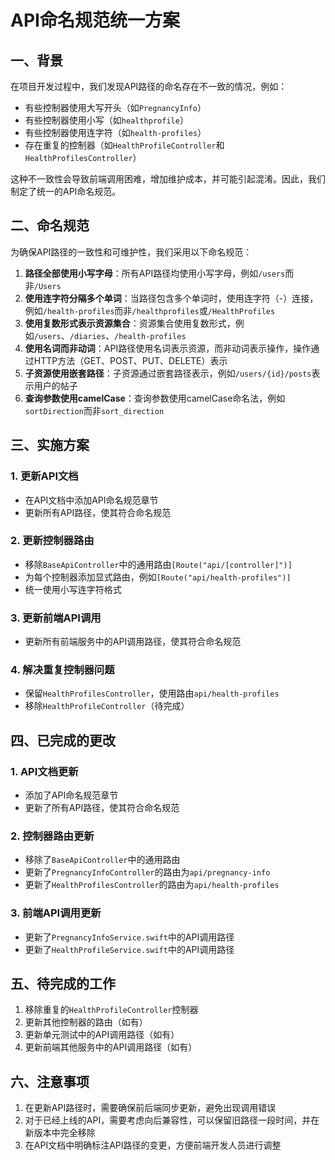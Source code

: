 
# API命名规范统一方案

## 一、背景

在项目开发过程中，我们发现API路径的命名存在不一致的情况，例如：

- 有些控制器使用大写开头（如`PregnancyInfo`）
- 有些控制器使用小写（如`healthprofile`）
- 有些控制器使用连字符（如`health-profiles`）
- 存在重复的控制器（如`HealthProfileController`和`HealthProfilesController`）

这种不一致性会导致前端调用困难，增加维护成本，并可能引起混淆。因此，我们制定了统一的API命名规范。

## 二、命名规范

为确保API路径的一致性和可维护性，我们采用以下命名规范：

1. **路径全部使用小写字母**：所有API路径均使用小写字母，例如`/users`而非`/Users`
2. **使用连字符分隔多个单词**：当路径包含多个单词时，使用连字符（-）连接，例如`/health-profiles`而非`/healthprofiles`或`/HealthProfiles`
3. **使用复数形式表示资源集合**：资源集合使用复数形式，例如`/users`、`/diaries`、`/health-profiles`
4. **使用名词而非动词**：API路径使用名词表示资源，而非动词表示操作，操作通过HTTP方法（GET、POST、PUT、DELETE）表示
5. **子资源使用嵌套路径**：子资源通过嵌套路径表示，例如`/users/{id}/posts`表示用户的帖子
6. **查询参数使用camelCase**：查询参数使用camelCase命名法，例如`sortDirection`而非`sort_direction`

## 三、实施方案

### 1. 更新API文档

- 在API文档中添加API命名规范章节
- 更新所有API路径，使其符合命名规范

### 2. 更新控制器路由

- 移除`BaseApiController`中的通用路由`[Route("api/[controller]")]`
- 为每个控制器添加显式路由，例如`[Route("api/health-profiles")]`
- 统一使用小写连字符格式

### 3. 更新前端API调用

- 更新所有前端服务中的API调用路径，使其符合命名规范

### 4. 解决重复控制器问题

- 保留`HealthProfilesController`，使用路由`api/health-profiles`
- 移除`HealthProfileController`（待完成）

## 四、已完成的更改

### 1. API文档更新

- 添加了API命名规范章节
- 更新了所有API路径，使其符合命名规范

### 2. 控制器路由更新

- 移除了`BaseApiController`中的通用路由
- 更新了`PregnancyInfoController`的路由为`api/pregnancy-info`
- 更新了`HealthProfilesController`的路由为`api/health-profiles`

### 3. 前端API调用更新

- 更新了`PregnancyInfoService.swift`中的API调用路径
- 更新了`HealthProfileService.swift`中的API调用路径

## 五、待完成的工作

1. 移除重复的`HealthProfileController`控制器
2. 更新其他控制器的路由（如有）
3. 更新单元测试中的API调用路径（如有）
4. 更新前端其他服务中的API调用路径（如有）

## 六、注意事项

1. 在更新API路径时，需要确保前后端同步更新，避免出现调用错误
2. 对于已经上线的API，需要考虑向后兼容性，可以保留旧路径一段时间，并在新版本中完全移除
3. 在API文档中明确标注API路径的变更，方便前端开发人员进行调整

